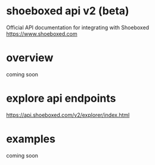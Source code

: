 shoeboxed api v2 (beta)
===

Official API documentation for integrating with Shoeboxed https://www.shoeboxed.com

overview
========
coming soon

explore api endpoints
===
https://api.shoeboxed.com/v2/explorer/index.html

examples
===
coming soon
